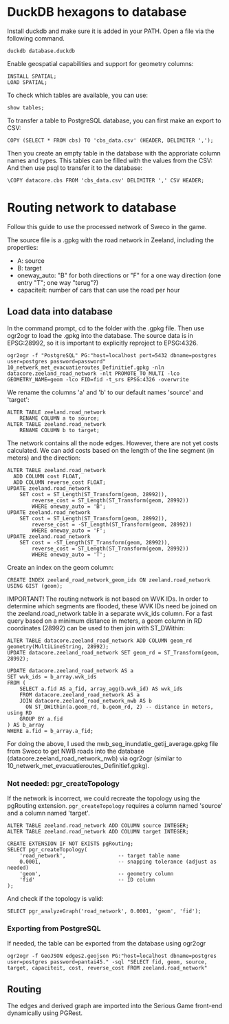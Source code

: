 # DuckDB hexagons to database

Install duckdb and make sure it is added in your PATH. Open a file via the following command.

```
duckdb database.duckdb
```

Enable geospatial capabilities and support for geometry columns:
```
INSTALL SPATIAL;
LOAD SPATIAL;
```

To check which tables are available, you can use:

```
show tables;
```

To transfer a table to PostgreSQL database, you can first make an export to CSV:

```
COPY (SELECT * FROM cbs) TO 'cbs_data.csv' (HEADER, DELIMITER ',');
```

Then you create an empty table in the database with the approriate column names and types. This tables can be filled with the values from the CSV:
And then use psql to transfer it to the database:

```
\COPY datacore.cbs FROM 'cbs_data.csv' DELIMITER ',' CSV HEADER;
```


# Routing network to database

Follow this guide to use the processed network of Sweco in the game.

The source file is a .gpkg with the road network in Zeeland, including the properties:
- A: source
- B: target
- oneway_auto: "B" for both directions or "F" for a one way direction (one entry "T"; one way "terug"?)
- capaciteit: number of cars that can use the road per hour


## Load data into database

In the command prompt, cd to the folder with the .gpkg file. Then use ogr2ogr to load the .gpkg into the database. The source data is in EPSG:28992, so it is important to explicitly reproject to EPSG:4326.

```
ogr2ogr -f "PostgreSQL" PG:"host=localhost port=5432 dbname=postgres user=postgres password=password" 10_netwerk_met_evacuatieroutes_Definitief.gpkg -nln datacore.zeeland_road_network -nlt PROMOTE_TO_MULTI -lco GEOMETRY_NAME=geom -lco FID=fid -t_srs EPSG:4326 -overwrite
```

We rename the columns 'a' and 'b' to our default names 'source' and 'target':

```
ALTER TABLE zeeland.road_network 
	RENAME COLUMN a to source;
ALTER TABLE zeeland.road_network 
	RENAME COLUMN b to target;
```

The network contains all the node edges. However, there are not yet costs calculated. We can add costs based on the length of the line segment (in meters) and the direction:

```
ALTER TABLE zeeland.road_network 
  ADD COLUMN cost FLOAT,
  ADD COLUMN reverse_cost FLOAT;
UPDATE zeeland.road_network
	SET cost = ST_Length(ST_Transform(geom, 28992)),
	    reverse_cost = ST_Length(ST_Transform(geom, 28992))
		WHERE oneway_auto = 'B';
UPDATE zeeland.road_network
	SET cost = ST_Length(ST_Transform(geom, 28992)),
	    reverse_cost = -ST_Length(ST_Transform(geom, 28992))
		WHERE oneway_auto = 'F';
UPDATE zeeland.road_network
	SET cost = -ST_Length(ST_Transform(geom, 28992)),
	    reverse_cost = ST_Length(ST_Transform(geom, 28992))
		WHERE oneway_auto = 'T';
```

Create an index on the geom column:

```
CREATE INDEX zeeland_road_network_geom_idx ON zeeland.road_network USING GIST (geom);
```

IMPORTANT!
The routing network is not based on WVK IDs. In order to determine which segments are flooded, these WVK IDs need be joined on the zeeland.road_network table in a separate wvk_ids column. For a fast query based on a minimum distance in meters, a geom column in RD coordinates (28992) can be used to then join with ST_DWithin:

```
ALTER TABLE datacore.zeeland_road_network ADD COLUMN geom_rd geometry(MultiLineString, 28992);
UPDATE datacore.zeeland_road_network SET geom_rd = ST_Transform(geom, 28992);

UPDATE datacore.zeeland_road_network AS a
SET wvk_ids = b_array.wvk_ids
FROM (
    SELECT a.fid AS a_fid, array_agg(b.wvk_id) AS wvk_ids
    FROM datacore.zeeland_road_network AS a
    JOIN datacore.zeeland_road_network_nwb AS b
      ON ST_DWithin(a.geom_rd, b.geom_rd, 2) -- distance in meters, using RD
    GROUP BY a.fid
) AS b_array
WHERE a.fid = b_array.a_fid;
```

For doing the above, I used the nwb_seg_inundatie_getij_average.gpkg file from Sweco to get NWB roads into the database (datacore.zeeland_road_network_nwb) via ogr2ogr (similar to 10_netwerk_met_evacuatieroutes_Definitief.gpkg).

### Not needed: pgr_createTopology

If the network is incorrect, we could recreate the topology using the pgRouting extension. `pgr_createTopology` requires a column named 'source' and a column named 'target'.

```
ALTER TABLE zeeland.road_network ADD COLUMN source INTEGER;
ALTER TABLE zeeland.road_network ADD COLUMN target INTEGER;

CREATE EXTENSION IF NOT EXISTS pgRouting;
SELECT pgr_createTopology(
    'road_network',					-- target table name
    0.0001,							-- snapping tolerance (adjust as needed)
    'geom',							-- geometry column
    'fid'							-- ID column
);
```

And check if the topology is valid:

```
SELECT pgr_analyzeGraph('road_network', 0.0001, 'geom', 'fid');
```

### Exporting from PostgreSQL

If needed, the table can be exported from the database using ogr2ogr

```
ogr2ogr -f GeoJSON edges2.geojson PG:"host=localhost dbname=postgres user=postgres password=pantai45." -sql "SELECT fid, geom, source, target, capaciteit, cost, reverse_cost FROM zeeland.road_network"
```

## Routing

The edges and derived graph are imported into the Serious Game front-end dynamically using PGRest.
